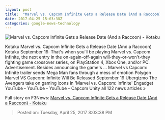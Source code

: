 ```yaml
---
layout: post
title:  "Marvel vs. Capcom Infinite Gets a Release Date (And a Raccoon) - Kotaku"
date: 2017-04-25 15:03:38Z
categories: google-news-technology
---
```


![Marvel vs. Capcom Infinite Gets a Release Date (And a Raccoon) - Kotaku](https://i.kinja-img.com/gawker-media/image/upload/s--QczVk-F2--/c_fill,fl_progressive,g_center,h_900,q_80,w_1600/rl9yxlhbvvl0ztaireo9.png)

Kotaku Marvel vs. Capcom Infinite Gets a Release Date (And a Raccoon) Kotaku September 19: That's when you'll be playing Marvel vs. Capcom Infinite, the next entry in the on-again-off-again will-they-or-won't-they fighting game crossover series, on PlayStation 4, Xbox One, and/or PC. Advertisement. Besides announcing the game's ... Marvel vs Capcom: Infinite trailer sends Mega Man fans through a mess of emotion Polygon Marvel VS Capcom: Infinite Will Be Released September 19 Ubergizmo The Avengers take on gaming icons in 'Marvel vs. Capcom: Infinite' Engadget YouTube - YouTube - YouTube - Capcom Unity all 122 news articles »


Full story on F3News: [Marvel vs. Capcom Infinite Gets a Release Date (And a Raccoon) - Kotaku](http://www.f3nws.com/n/tNMPnH)

> Posted on: Tuesday, April 25, 2017 8:03:38 PM
